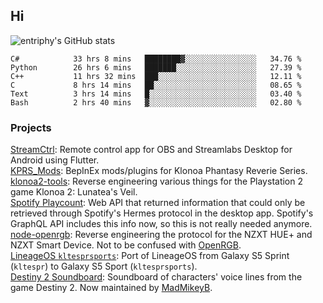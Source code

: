## Hi
![entriphy's GitHub stats](https://github-readme-stats.vercel.app/api?username=entriphy&show_icons=true&title_color=2196F3&bg_color=212121&text_color=FAFAFA&hide_border=true)
<!--START_SECTION:waka-->

```text
C#            33 hrs 8 mins   ████████▓░░░░░░░░░░░░░░░░   34.76 %
Python        26 hrs 6 mins   ███████░░░░░░░░░░░░░░░░░░   27.39 %
C++           11 hrs 32 mins  ███░░░░░░░░░░░░░░░░░░░░░░   12.11 %
C             8 hrs 14 mins   ██░░░░░░░░░░░░░░░░░░░░░░░   08.65 %
Text          3 hrs 14 mins   █░░░░░░░░░░░░░░░░░░░░░░░░   03.40 %
Bash          2 hrs 40 mins   ▓░░░░░░░░░░░░░░░░░░░░░░░░   02.80 %
```

<!--END_SECTION:waka-->
### Projects
[StreamCtrl](https://play.google.com/store/apps/details?id=dev.t4ils.obs_remote): Remote control app for OBS and Streamlabs Desktop for Android using Flutter.<br>
[KPRS_Mods](https://github.com/entriphy/KPRS_Mods): BepInEx mods/plugins for Klonoa Phantasy Reverie Series.<br>
[klonoa2-tools](https://github.com/entriphy/klonoa2-tools): Reverse engineering various things for the Playstation 2 game Klonoa 2: Lunatea's Veil.<br>
[Spotify Playcount](https://github.com/entriphy/sp-playcount-librespot): Web API that returned information that could only be retrieved through Spotify's Hermes protocol in the desktop app. Spotify's GraphQL API includes this info now, so this is not really needed anymore.<br>
[node-openrgb](https://github.com/entriphy/node-openrgb): Reverse engineering the protocol for the NZXT HUE+ and NZXT Smart Device. Not to be confused with [OpenRGB](https://gitlab.com/CalcProgrammer1/OpenRGB).<br>
[LineageOS `kltesprsports`](https://github.com/entriphy/android_device_samsung_kltesprsports): Port of LineageOS from Galaxy S5 Sprint (`kltespr`) to Galaxy S5 Sport (`kltesprsports`).<br>
[Destiny 2 Soundboard](https://github.com/entriphy/Destiny2-Soundboard): Soundboard of characters' voice lines from the game Destiny 2. Now maintained by [MadMikeyB](https://github.com/MadMikeyB/Destiny2-Soundboard).
